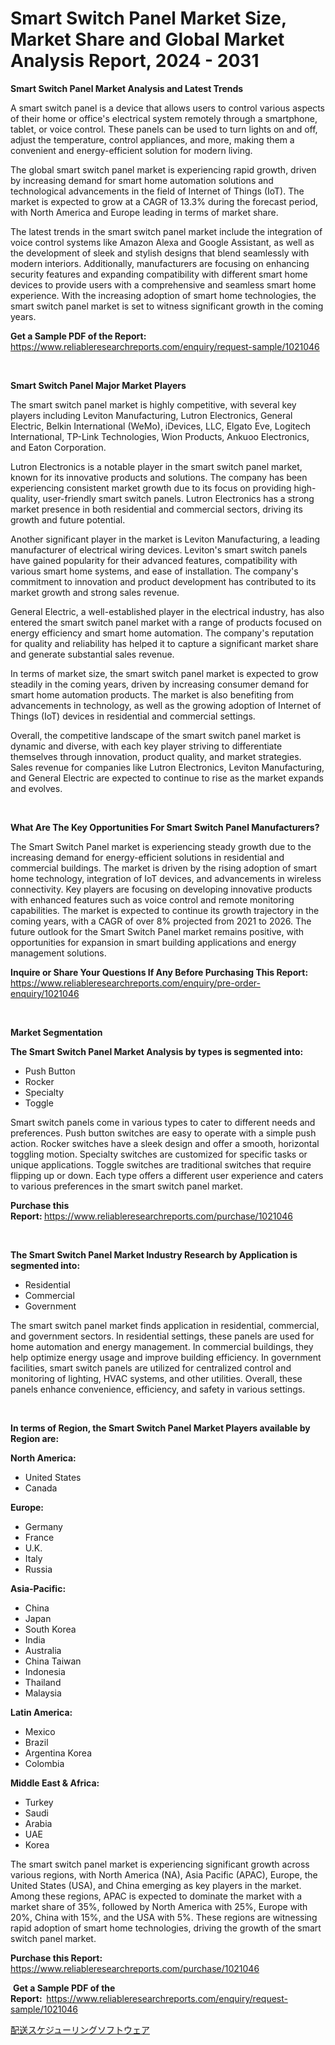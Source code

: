 <p><h1>Smart Switch Panel Market Size, Market Share and Global Market Analysis Report, 2024 - 2031</h1></p><p><strong>Smart Switch Panel Market Analysis and Latest Trends</strong></p>
<p><p>A smart switch panel is a device that allows users to control various aspects of their home or office's electrical system remotely through a smartphone, tablet, or voice control. These panels can be used to turn lights on and off, adjust the temperature, control appliances, and more, making them a convenient and energy-efficient solution for modern living.</p><p>The global smart switch panel market is experiencing rapid growth, driven by increasing demand for smart home automation solutions and technological advancements in the field of Internet of Things (IoT). The market is expected to grow at a CAGR of 13.3% during the forecast period, with North America and Europe leading in terms of market share.</p><p>The latest trends in the smart switch panel market include the integration of voice control systems like Amazon Alexa and Google Assistant, as well as the development of sleek and stylish designs that blend seamlessly with modern interiors. Additionally, manufacturers are focusing on enhancing security features and expanding compatibility with different smart home devices to provide users with a comprehensive and seamless smart home experience. With the increasing adoption of smart home technologies, the smart switch panel market is set to witness significant growth in the coming years.</p></p>
<p><strong>Get a Sample PDF of the Report:&nbsp;</strong> <a href="https://www.reliableresearchreports.com/enquiry/request-sample/1021046">https://www.reliableresearchreports.com/enquiry/request-sample/1021046</a></p>
<p>&nbsp;</p>
<p><strong>Smart Switch Panel Major Market Players</strong></p>
<p><p>The smart switch panel market is highly competitive, with several key players including Leviton Manufacturing, Lutron Electronics, General Electric, Belkin International (WeMo), iDevices, LLC, Elgato Eve, Logitech International, TP-Link Technologies, Wion Products, Ankuoo Electronics, and Eaton Corporation.</p><p>Lutron Electronics is a notable player in the smart switch panel market, known for its innovative products and solutions. The company has been experiencing consistent market growth due to its focus on providing high-quality, user-friendly smart switch panels. Lutron Electronics has a strong market presence in both residential and commercial sectors, driving its growth and future potential.</p><p>Another significant player in the market is Leviton Manufacturing, a leading manufacturer of electrical wiring devices. Leviton's smart switch panels have gained popularity for their advanced features, compatibility with various smart home systems, and ease of installation. The company's commitment to innovation and product development has contributed to its market growth and strong sales revenue.</p><p>General Electric, a well-established player in the electrical industry, has also entered the smart switch panel market with a range of products focused on energy efficiency and smart home automation. The company's reputation for quality and reliability has helped it to capture a significant market share and generate substantial sales revenue.</p><p>In terms of market size, the smart switch panel market is expected to grow steadily in the coming years, driven by increasing consumer demand for smart home automation products. The market is also benefiting from advancements in technology, as well as the growing adoption of Internet of Things (IoT) devices in residential and commercial settings.</p><p>Overall, the competitive landscape of the smart switch panel market is dynamic and diverse, with each key player striving to differentiate themselves through innovation, product quality, and market strategies. Sales revenue for companies like Lutron Electronics, Leviton Manufacturing, and General Electric are expected to continue to rise as the market expands and evolves.</p></p>
<p>&nbsp;</p>
<p><strong>What Are The Key Opportunities For Smart Switch Panel Manufacturers?</strong></p>
<p><p>The Smart Switch Panel market is experiencing steady growth due to the increasing demand for energy-efficient solutions in residential and commercial buildings. The market is driven by the rising adoption of smart home technology, integration of IoT devices, and advancements in wireless connectivity. Key players are focusing on developing innovative products with enhanced features such as voice control and remote monitoring capabilities. The market is expected to continue its growth trajectory in the coming years, with a CAGR of over 8% projected from 2021 to 2026. The future outlook for the Smart Switch Panel market remains positive, with opportunities for expansion in smart building applications and energy management solutions.</p></p>
<p><strong>Inquire or Share Your Questions If Any Before Purchasing This Report:</strong> <a href="https://www.reliableresearchreports.com/enquiry/pre-order-enquiry/1021046">https://www.reliableresearchreports.com/enquiry/pre-order-enquiry/1021046</a></p>
<p>&nbsp;</p>
<p><strong>Market Segmentation</strong></p>
<p><strong>The Smart Switch Panel Market Analysis by types is segmented into:</strong></p>
<p><ul><li>Push Button</li><li>Rocker</li><li>Specialty</li><li>Toggle</li></ul></p>
<p><p>Smart switch panels come in various types to cater to different needs and preferences. Push button switches are easy to operate with a simple push action. Rocker switches have a sleek design and offer a smooth, horizontal toggling motion. Specialty switches are customized for specific tasks or unique applications. Toggle switches are traditional switches that require flipping up or down. Each type offers a different user experience and caters to various preferences in the smart switch panel market.</p></p>
<p><strong>Purchase this Report:&nbsp;</strong><a href="https://www.reliableresearchreports.com/purchase/1021046">https://www.reliableresearchreports.com/purchase/1021046</a></p>
<p>&nbsp;</p>
<p><strong>The Smart Switch Panel Market Industry Research by Application is segmented into:</strong></p>
<p><ul><li>Residential</li><li>Commercial</li><li>Government</li></ul></p>
<p><p>The smart switch panel market finds application in residential, commercial, and government sectors. In residential settings, these panels are used for home automation and energy management. In commercial buildings, they help optimize energy usage and improve building efficiency. In government facilities, smart switch panels are utilized for centralized control and monitoring of lighting, HVAC systems, and other utilities. Overall, these panels enhance convenience, efficiency, and safety in various settings.</p></p>
<p>&nbsp;</p>
<p><strong>In terms of Region, the Smart Switch Panel Market Players available by Region are:</strong></p>
<p>
    <p> <strong> North America: </strong>
        <ul>
            <li>United States</li>
            <li>Canada</li>
        </ul>
        </p> 
    <p> <strong> Europe: </strong>
        <ul>
            <li>Germany</li>
            <li>France</li>
            <li>U.K.</li>
            <li>Italy</li>
            <li>Russia</li>
        </ul>
        </p> 
    <p> <strong> Asia-Pacific: </strong>
        <ul>
            <li>China</li>
            <li>Japan</li>
            <li>South Korea</li>
            <li>India</li>
            <li>Australia</li>
            <li>China Taiwan</li>
            <li>Indonesia</li>
            <li>Thailand</li>
            <li>Malaysia</li>
        </ul>
        </p> 
    <p> <strong> Latin America: </strong>
        <ul>
            <li>Mexico</li>
            <li>Brazil</li>
            <li>Argentina Korea</li>
            <li>Colombia</li>
        </ul>
        </p> 
    <p> <strong> Middle East & Africa: </strong>
        <ul>
            <li>Turkey</li>
            <li>Saudi</li>
            <li>Arabia</li>
            <li>UAE</li>
            <li>Korea</li>
        </ul>
    </p>
    </p>
<p><p>The smart switch panel market is experiencing significant growth across various regions, with North America (NA), Asia Pacific (APAC), Europe, the United States (USA), and China emerging as key players in the market. Among these regions, APAC is expected to dominate the market with a market share of 35%, followed by North America with 25%, Europe with 20%, China with 15%, and the USA with 5%. These regions are witnessing rapid adoption of smart home technologies, driving the growth of the smart switch panel market.</p></p>
<p><strong>Purchase this Report: </strong><a href="https://www.reliableresearchreports.com/purchase/1021046">https://www.reliableresearchreports.com/purchase/1021046</a></p>
<p>&nbsp;<strong>Get a Sample PDF of the Report:&nbsp;&nbsp;</strong><a href="https://www.reliableresearchreports.com/enquiry/request-sample/1021046">https://www.reliableresearchreports.com/enquiry/request-sample/1021046</a></p>
<p><strong></strong></p>
<p><p><a href="https://github.com/zekaoe592392/Market-Research-Report-List-1/blob/main/76322609425.md">配送スケジューリングソフトウェア</a></p></p>